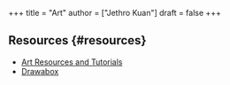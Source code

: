 +++
title = "Art"
author = ["Jethro Kuan"]
draft = false
+++

## Resources {#resources}

- [Art Resources and Tutorials](https://artres.xyz/)
- [Drawabox](https://drawabox.com/)
